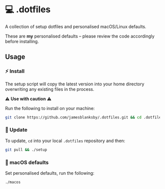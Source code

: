 # 💻 .dotfiles

A collection of setup dotfiles and personalised macOS/Linux defaults.

These are **my** personalised defaults – please review the code accordingly before installing.

## Usage

### ⚡️ Install

The setup script will copy the latest version into your home directory overwriting any existing files in the process.

⚠️ **Use with caution** ⚠️

Run the following to install on your machine:

```bash
git clone https://github.com/jamesblanksby/.dotfiles.git && cd .dotfiles && ./setup
```

### 💎 Update

To update, `cd` into your local `.dotfiles` repository and then:

```bash
git pull && ./setup
```

### 🍎 macOS defaults

Set personalised defaults, run the following:

```bash
./macos
```
